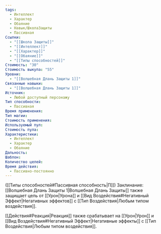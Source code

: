 ```yaml
---
tags:
  - Интеллект
  - Характер
  - Обаяние
  - Навык/ШколаЗащиты
  - Пассивная
Ссылки:
  - "[[Школа Защиты]]"
  - "[[Интеллект]]"
  - "[[Характер]]"
  - "[[Обаяние]]"
  - "[[Типы способностей]]"
Стоимость: "30"
Стоимость выкупа: "55"
Уровни:
  - "[[Волшебная Длань Защиты 1]]"
Связанные навыки:
  - "[[Волшебная Длань Защиты 1]]"
Источник:
  - Любой доступный персонажу
Тип способности:
  - Пассивная
Время применения: 
Тип магии: 
Стоимость применения: 
Используемый пул: 
Стоимость пула: 
Характеристики:
  - Интеллект
  - Характер
  - Обаяние
Дальность: 
Шаблон: 
Количество целей: 
Время действия:
  - Пассивно-постоянно
---
```

([[Типы способностей#Пассивная способность|П]]) Заклинание: [[Волшебная Длань Защиты 1|Волшебная Длань Защиты]] также защищает цель от [[Урон|Урона]] и [[Вид Воздействия#Негативный Эффект|Негативных эффектов]] с [[Тип Воздействия|Любым типом воздействия]]. 

[[Действия#Реакция|Реакция]] также срабатывает на [[Урон|Урон]] и [[Вид Воздействия#Негативный Эффект|Негативные эффекты]] с [[Тип Воздействия|Любым типом воздействия]].  